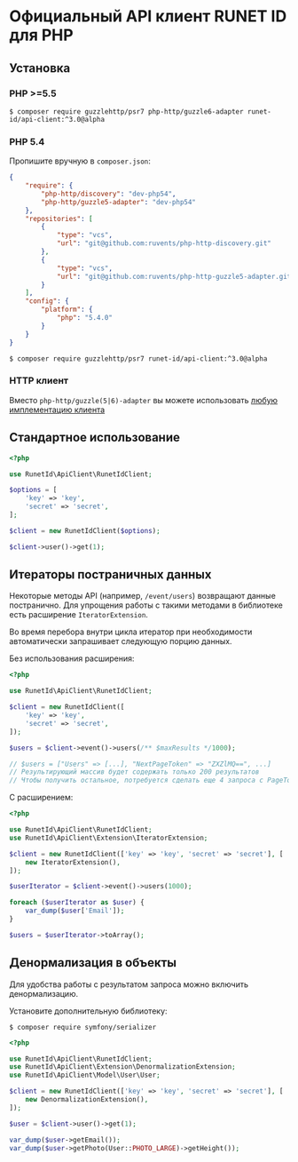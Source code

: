 # Официальный API клиент RUNET ID для PHP

## Установка

### PHP \>=5.5

`$ composer require guzzlehttp/psr7 php-http/guzzle6-adapter runet-id/api-client:^3.0@alpha`

### PHP 5.4

Пропишите вручную в `composer.json`:

```json
{
    "require": {
        "php-http/discovery": "dev-php54",
        "php-http/guzzle5-adapter": "dev-php54"
    },
    "repositories": [
        {
            "type": "vcs",
            "url": "git@github.com:ruvents/php-http-discovery.git"
        },
        {
            "type": "vcs",
            "url": "git@github.com:ruvents/php-http-guzzle5-adapter.git"
        }
    ],
    "config": {
        "platform": {
            "php": "5.4.0"
        }
    }
}
```

`$ composer require guzzlehttp/psr7 runet-id/api-client:^3.0@alpha`

### HTTP клиент

Вместо `php-http/guzzle(5|6)-adapter` вы можете использовать [любую имплементацию клиента](https://packagist.org/providers/php-http/client-implementation)

## Стандартное использование

```php
<?php

use RunetId\ApiClient\RunetIdClient;

$options = [
    'key' => 'key',
    'secret' => 'secret',
];

$client = new RunetIdClient($options);

$client->user()->get(1);
```

## Итераторы постраничных данных

Некоторые методы API (например, `/event/users`) возвращают данные постранично. Для упрощения работы с такими методами в библиотеке есть расширение `IteratorExtension`.

Во время перебора внутри цикла итератор при необходимости автоматически запрашивает следующую порцию данных.

Без использования расширения:

```php
<?php

use RunetId\ApiClient\RunetIdClient;

$client = new RunetIdClient([
    'key' => 'key',
    'secret' => 'secret',
]);

$users = $client->event()->users(/** $maxResults */1000);

// $users = ["Users" => [...], "NextPageToken" => "ZXZlMQ==", ...]
// Результирующий массив будет содержать только 200 результатов
// Чтобы получить остальное, потребуется сделать еще 4 запроса с PageToken
```

С расширением: 

```php
<?php

use RunetId\ApiClient\RunetIdClient;
use RunetId\ApiClient\Extension\IteratorExtension;

$client = new RunetIdClient(['key' => 'key', 'secret' => 'secret'], [
    new IteratorExtension(),
]);

$userIterator = $client->event()->users(1000);

foreach ($userIterator as $user) {
    var_dump($user['Email']);
}

$users = $userIterator->toArray();
```

## Денормализация в объекты

Для удобства работы с результатом запроса можно включить денормализацию.

Установите дополнительную библиотеку:

`$ composer require symfony/serializer`

```php
<?php

use RunetId\ApiClient\RunetIdClient;
use RunetId\ApiClient\Extension\DenormalizationExtension;
use RunetId\ApiClient\Model\User\User;

$client = new RunetIdClient(['key' => 'key', 'secret' => 'secret'], [
    new DenormalizationExtension(),
]);

$user = $client->user()->get(1);

var_dump($user->getEmail());
var_dump($user->getPhoto(User::PHOTO_LARGE)->getHeight());
```
